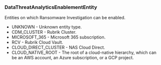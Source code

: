 ### DataThreatAnalyticsEnablementEntity
Entities on which Ransomware Investigation can be enabled.

- UNKNOWN - Unknown entity type.
- CDM_CLUSTER - Rubrik Cluster.
- MICROSOFT_365 - Microsoft 365 subscription.
- RCV - Rubrik Cloud Vault.
- CLOUD_DIRECT_CLUSTER - NAS Cloud Direct.
- CLOUD_NATIVE_ROOT - The root of a cloud-native hierarchy, which can be an AWS account,
an Azure subscription, or a GCP project.
